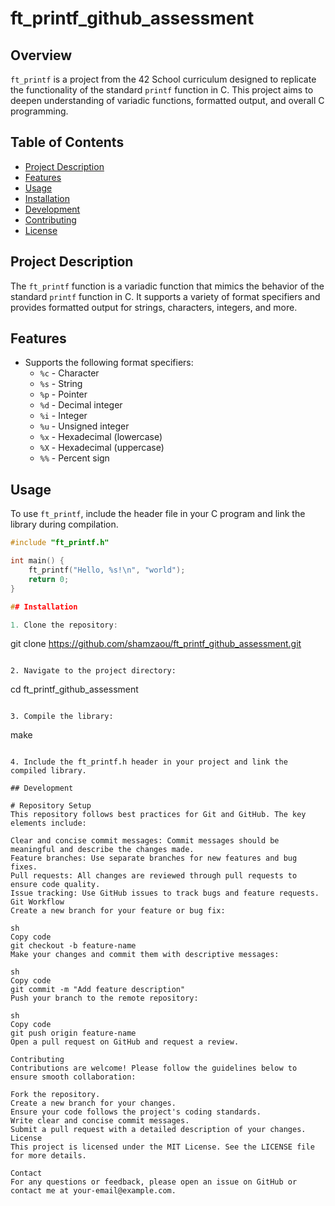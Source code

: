 # ft_printf_github_assessment

## Overview

`ft_printf` is a project from the 42 School curriculum designed to replicate the functionality of the standard `printf` function in C. This project aims to deepen understanding of variadic functions, formatted output, and overall C programming.

## Table of Contents

- [Project Description](#project-description)
- [Features](#features)
- [Usage](#usage)
- [Installation](#installation)
- [Development](#development)
- [Contributing](#contributing)
- [License](#license)

## Project Description

The `ft_printf` function is a variadic function that mimics the behavior of the standard `printf` function in C. It supports a variety of format specifiers and provides formatted output for strings, characters, integers, and more.

## Features

- Supports the following format specifiers:
  - `%c` - Character
  - `%s` - String
  - `%p` - Pointer
  - `%d` - Decimal integer
  - `%i` - Integer
  - `%u` - Unsigned integer
  - `%x` - Hexadecimal (lowercase)
  - `%X` - Hexadecimal (uppercase)
  - `%%` - Percent sign

## Usage

To use `ft_printf`, include the header file in your C program and link the library during compilation.

```c
#include "ft_printf.h"

int main() {
    ft_printf("Hello, %s!\n", "world");
    return 0;
}

## Installation

1. Clone the repository:

```
git clone https://github.com/shamzaou/ft_printf_github_assessment.git
```

2. Navigate to the project directory:

```
cd ft_printf_github_assessment
```

3. Compile the library:

```
make
```

4. Include the ft_printf.h header in your project and link the compiled library.

## Development

# Repository Setup
This repository follows best practices for Git and GitHub. The key elements include:

Clear and concise commit messages: Commit messages should be meaningful and describe the changes made.
Feature branches: Use separate branches for new features and bug fixes.
Pull requests: All changes are reviewed through pull requests to ensure code quality.
Issue tracking: Use GitHub issues to track bugs and feature requests.
Git Workflow
Create a new branch for your feature or bug fix:

sh
Copy code
git checkout -b feature-name
Make your changes and commit them with descriptive messages:

sh
Copy code
git commit -m "Add feature description"
Push your branch to the remote repository:

sh
Copy code
git push origin feature-name
Open a pull request on GitHub and request a review.

Contributing
Contributions are welcome! Please follow the guidelines below to ensure smooth collaboration:

Fork the repository.
Create a new branch for your changes.
Ensure your code follows the project's coding standards.
Write clear and concise commit messages.
Submit a pull request with a detailed description of your changes.
License
This project is licensed under the MIT License. See the LICENSE file for more details.

Contact
For any questions or feedback, please open an issue on GitHub or contact me at your-email@example.com.